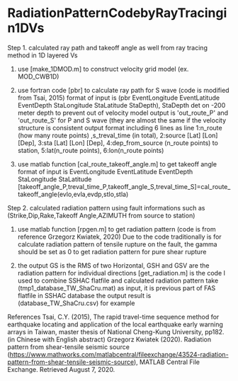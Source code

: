 # RadiationPatternCodebyRayTracingin1DVs
Step 1.
  calculated ray path and takeoff angle as well from ray tracing method in 1D layered Vs
  1. use [make_1DMOD.m] to construct velocity grid model (ex. MOD_CWB1D)

  2. use fortran code [pbr] to calculate ray path for S wave (code is modified from Tsai, 2015)
     format of input is (pbr  EventLongitude EventLatitude EventDepth StaLongitude StaLatitude StaDepth), StaDepth det on -200 meter 
       depth to prevent out of velocity model
     output is 'out_route_P' and 'out_route_S' for P and S wave (they are almost the same if the velocity structure is consistent
     output format including 6 lines as line 1:n_route (how many route points) ,s_treval_time (in total), 2:source [Lat] [Lon] [Dep], 
       3:sta [Lat] [Lon] [Dep], 4:dep_from_source (n_route points) to station, 5:lat(n_route points), 6:lon(n_route points)

  3. use matlab function [cal_route_takeoff_angle.m] to get takeoff angle
     format of input is EventLongitude EventLatitude EventDepth StaLongitude StaLatitude
       [takeoff_angle_P,treval_time_P,takeoff_angle_S,treval_time_S]=cal_route_takeoff_angle(evlo,evla,evdp,stlo,stla)
     
Step 2. 
  calculated radiation pattern using fault informations such as (Strike,Dip,Rake,Takeoff Angle,AZIMUTH from source to station)
  1. use matlab function [rpgen.m] to get radiation pattern (code is from reference Grzegorz Kwiatek, 2020)
     Due to the code traditionally is for calculate radiation pattern of tensile rupture on the fault, the gamma should be set as 0 to get radiation pattern for pure shear rupture

  2. the output GS is the RMS of two Horizontal, GSH and GSV are the radiation pattern for individual directions
     [get_radiation.m] is the code I used to combine SSHAC flatfile and calculated radiation pattern
     take (tmp1_database_TW_ShaCru.mat) as input, it is previous part of FAS flatfile in SSHAC database
     the output result is (database_TW_ShaCru.csv) for example


References
Tsai, C.Y. (2015), The rapid travel-time sequence method for earthquake locating and application of the local earthquake early warning arrays in Taiwan, master thesis of National Cheng-Kung University, pp182. (in Chinese with English abstract)
Grzegorz Kwiatek (2020). Radiation pattern from shear-tensile seismic source (https://www.mathworks.com/matlabcentral/fileexchange/43524-radiation-pattern-from-shear-tensile-seismic-source), MATLAB Central File Exchange. Retrieved August 7, 2020.
